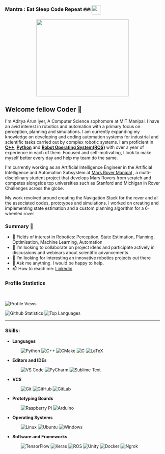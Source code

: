 ### Mantra : Eat Sleep Code Repeat 🔥🔥 <img src="https://media.giphy.com/media/h741oEMnAUIILdX0kU/giphy.gif" width="30" height="30" align ="center">
<p  align="center"><img src="https://thumbs.gfycat.com/EvilNextDevilfish-small.gif" width="300" height="250" align ="center">

## Welcome fellow Coder 👋
I'm Aditya Arun Iyer, A Computer Science sophomore at MIT Manipal. I have  an  avid interest in robotics  and  automation  with a primary focus on perception,  planning  and simulations. I am currently expanding my knowledge on developing and coding automation systems  for industrial  and  scientific  tasks  carried  out  by  complex robotic systems. I am proficient in <b><a href = "https://docs.microsoft.com/en-us/cpp/?view=msvc-170">C++</a></b>,  <b><a href="https://www.python.org/">Python</a></b> and <b><a href="https://www.ros.org/">Robot Operating System(ROS)</a></b> with over a year of experience in each of them. Focused and self-motivating, I look to make myself better every day and help my team do the same.
 
I'm currently working as an Artificial Intelligence Engineer in the Artificial Intelligence and Automation Subsystem at <a href = "http://www.marsrovermanipal.com/">Mars Rover Manipal</a> , a multi-disciplinary student project that develops Mars Rovers from scratch and competes alongside top universities such as Stanford and Michigan in Rover Challenges across the globe.

My work revolved around creating the Navigation Stack for the rover and all the associated codes, prototypes and simulations. I worked on creating and implementing state estimation and a custom planning algorithm for a 6-wheeled rover
### Summary 👨‍
- 🔭 Fields of interest in Robotics: Perception, State Estimation, Planning, Optimisation, Machine Learning, Automation
- 👯 I’m looking to collaborate on project ideas and participate actively in discussions and webinars about scientific advancements.
- 🤔 I’m looking for interesting an innovative robotics projects out there
- 💬 Ask me anything. I would be happy to help.
- 📫 How to reach me: [Linkedin](https://www.linkedin.com/in/adityaaruniyer/) 

### Profile Statistics
</br>

![Profile Views](https://komarev.com/ghpvc/?username=your-github-LavaHawk0123)

![Github Statistics](https://github-readme-stats-drab-delta.vercel.app/api?username=LavaHawk0123&count_private=true&show_icons=true&include_all_commits=true&theme=radical)
![Top Languages](https://github-readme-stats-drab-delta.vercel.app/api/top-langs/?username=LavaHawk0123&hide=TeX&layout=compact&theme=blue-green)

---

<!--
### Social and Professional Reach:
</br>

[![Instagram Badge](https://img.shields.io/badge/-lsd____________-purple?style=plastic&logo=instagram&logoColor=white&link=https://www.instagram.com/lsd____________/?hl=en)](https://www.instagram.com/lsd____________/?hl=en)
[![Facebook Badge](https://img.shields.io/badge/-leanderdsouza22-blue?style=plastic&logo=Facebook&logoColor=white&link=https://www.facebook.com/leanderdsouza22)](https://www.facebook.com/leanderdsouza22)
[![Twitter Badge](https://img.shields.io/badge/-LeanderStephen3-blue?style=plastic&logo=Twitter&logoColor=white&link=https://twitter.com/LeanderStephen3)](https://twitter.com/LeanderStephen3)
[![Reddit Badge](https://img.shields.io/badge/-leanderLSD-FF4500?style=plastic&logo=Reddit&logoColor=white)](https://www.reddit.com/user/leanderLSD)
[![Discord Badge](https://img.shields.io/badge/-LSD%233237-7289DA?style=plastic&logo=discord&logoColor=white)](https://discord.gg/h6YGr56)

[![Linkedin Badge](https://img.shields.io/badge/-Leander%20Stephen%20D'Souza-blue?style=plastic&logo=Linkedin&logoColor=white)](https://www.linkedin.com/in/lsd/)
[![Gmail Badge](https://img.shields.io/badge/-leanderdsouza1234@gmail.com-c14438?style=plastic&logo=Gmail&logoColor=white&link=mailto:leanderdsouza1234@gmail.com)](mailto:leanderdsouza1234@gmail.com)
[![HackerRank Badge](https://img.shields.io/badge/leanderdsouza121-black.svg?style=plastic&logo=hackerrank)](https://www.hackerrank.com/leanderdsouza121)
[![Kaggle Badge](https://img.shields.io/badge/-leanderstephendsouza-20BEFF?style=plastic&logo=kaggle&logoColor=white)](https://www.kaggle.com/leanderstephendsouza)

---
-->
### Skills:

* **Languages**

&nbsp;&nbsp;&nbsp;&nbsp;&nbsp;&nbsp;&nbsp;&nbsp;&nbsp;&nbsp;&nbsp;&nbsp;
![Python](https://img.shields.io/badge/-Python-black?style=plastic&logo=Python)
![C++](https://img.shields.io/badge/-C%2B%2B-00599C?style=plastic&logo=C%2B%2B)
![CMake](https://img.shields.io/badge/-CMake-064F8C?style=plastic&logo=CMake)
![C](https://img.shields.io/badge/-C-A8B9CC?style=plastic&logo=C)
![LaTeX](https://img.shields.io/badge/-LaTeX-008080?style=plastic&logo=LaTex)

* **Editors and IDEs**

&nbsp;&nbsp;&nbsp;&nbsp;&nbsp;&nbsp;&nbsp;&nbsp;&nbsp;&nbsp;&nbsp;&nbsp;
![VS Code](https://img.shields.io/badge/-VS%20Code-007ACC?style=plastic&logo=visual-studio-code)
![PyCharm](https://img.shields.io/badge/-PyCharm-000000?style=plastic&logo=PyCharm)
![Sublime Text](https://img.shields.io/badge/-Sublime%20Text-000000?style=plastic&logo=Sublime-Text)

* **VCS**

&nbsp;&nbsp;&nbsp;&nbsp;&nbsp;&nbsp;&nbsp;&nbsp;&nbsp;&nbsp;&nbsp;&nbsp;
![Git](https://img.shields.io/badge/-Git-black?style=plastic&logo=git)
![GitHub](https://img.shields.io/badge/-GitHub-181717?style=plastic&logo=github)
![GitLab](https://img.shields.io/badge/-GitLab-FCA121?style=plastic&logo=GitLab)

* **Prototyping Boards**

&nbsp;&nbsp;&nbsp;&nbsp;&nbsp;&nbsp;&nbsp;&nbsp;&nbsp;&nbsp;&nbsp;&nbsp;
![Raspberry Pi](https://img.shields.io/badge/-Raspberry%20Pi-C51A4A?style=plastic&logo=Raspberry-Pi)
![Arduino](https://img.shields.io/badge/-Arduino-00979D?style=plastic&logo=Arduino&logoColor=white)


* **Operating Systems**

&nbsp;&nbsp;&nbsp;&nbsp;&nbsp;&nbsp;&nbsp;&nbsp;&nbsp;&nbsp;&nbsp;&nbsp;
![Linux](https://img.shields.io/badge/-Linux-000000?style=flat&logo=linux&logoColor=FCC624)
![Ubuntu](https://img.shields.io/badge/-Ubuntu-E95420?style=plastic&logo=Ubuntu&logoColor=white)
![Windows](https://img.shields.io/badge/-Windows-0078D6?style=plastic&logo=Windows&logoColor=white)


* **Software and Frameworks**

&nbsp;&nbsp;&nbsp;&nbsp;&nbsp;&nbsp;&nbsp;&nbsp;&nbsp;&nbsp;&nbsp;&nbsp;
![TensorFlow](https://img.shields.io/badge/TensorFlow%20-%23FF6F00.svg?&style=plastic&logo=TensorFlow&logoColor=white)
![Keras](https://img.shields.io/badge/Keras%20-%23D00000.svg?&style=plastic&logo=Keras&logoColor=white) 
![ROS](https://img.shields.io/badge/-ROS-22314E?style=plastic&logo=ROS)
![Unity](https://img.shields.io/badge/-Unity-000000?style=plastic&logo=Unity)
![Docker](https://img.shields.io/badge/-Docker-000000?style=plastic&logo=Docker)
![Ngrok](https://img.shields.io/badge/-Ngrok-1F1E37?style=plastic&logo=ngrok)


